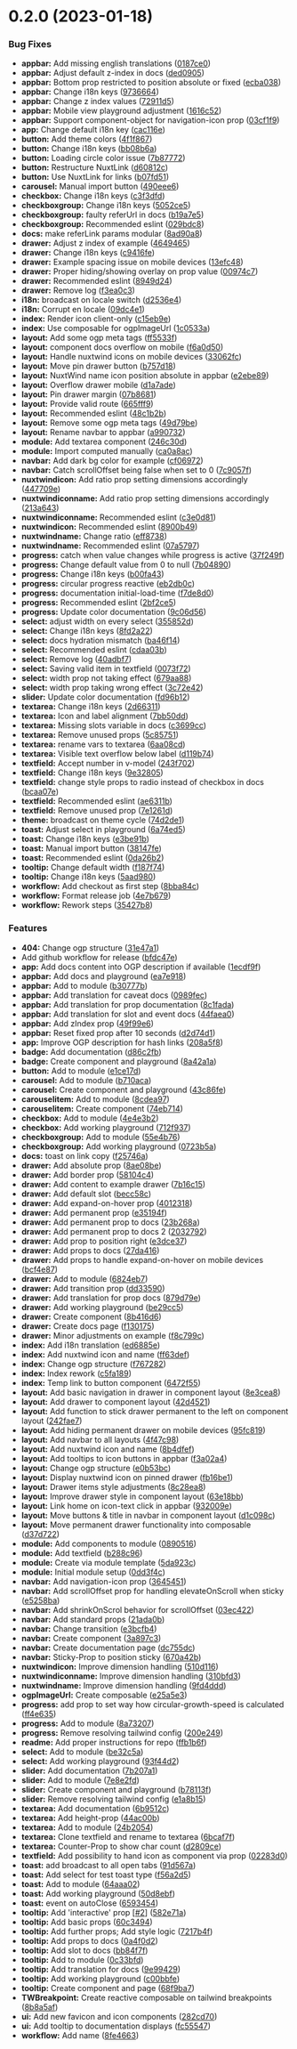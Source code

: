 # 0.2.0 (2023-01-18)


### Bug Fixes

* **appbar:** Add missing english translations ([0187ce0](https://github.com/fantasyflip/nuxtwind/commit/0187ce0525c237d9f0e9cb2aaadd735ae7af1faa))
* **appbar:** Adjust default z-index in docs ([ded0905](https://github.com/fantasyflip/nuxtwind/commit/ded09056ee0753730f118fde4e2332c18c5cad4d))
* **appbar:** Bottom prop restricted to position absolute or fixed ([ecba038](https://github.com/fantasyflip/nuxtwind/commit/ecba038dc7e5695d998cabbd909149f527be20bb))
* **appbar:** Change i18n keys ([9736664](https://github.com/fantasyflip/nuxtwind/commit/9736664a5e5e2449801c2297ffbf59033cf0a3aa))
* **appbar:** Change z index values ([72911d5](https://github.com/fantasyflip/nuxtwind/commit/72911d5e955e9ccfdef9fde621884d145bcf6069))
* **appbar:** Mobile view playground adjustment ([1616c52](https://github.com/fantasyflip/nuxtwind/commit/1616c52384dc194aca12cdcbcba242e0ae1b70cc))
* **appbar:** Support component-object for navigation-icon prop ([03cf1f9](https://github.com/fantasyflip/nuxtwind/commit/03cf1f90e4d5fbd4dd307ae4663cfbe844f2e8c2))
* **app:** Change default i18n key ([cac116e](https://github.com/fantasyflip/nuxtwind/commit/cac116e6b7c504bf31e9769995d0e85c6681a92e))
* **button:** Add theme colors ([4f1f867](https://github.com/fantasyflip/nuxtwind/commit/4f1f8673682a796c5c34370752efdc8f6a11df4d))
* **button:** Change i18n keys ([bb08b6a](https://github.com/fantasyflip/nuxtwind/commit/bb08b6ac5a5631e966bcf3627cf0a52ce8b8592f))
* **button:** Loading circle color issue ([7b87772](https://github.com/fantasyflip/nuxtwind/commit/7b8777203d9cfaa07e6efc056cc7ac4c9417385b))
* **button:** Restructure NuxtLink ([d60812c](https://github.com/fantasyflip/nuxtwind/commit/d60812cbe6bc8fc41bcca975021160def8a4889a))
* **button:** Use NuxtLink for links ([b07fd51](https://github.com/fantasyflip/nuxtwind/commit/b07fd51eb083fb2dc6f33a70e3e4fe5c9f22ca86))
* **carousel:** Manual import button ([490eee6](https://github.com/fantasyflip/nuxtwind/commit/490eee6f7c6140041c734ed9573fa40c21cfcec9))
* **checkbox:** Change i18n keys ([c3f3dfd](https://github.com/fantasyflip/nuxtwind/commit/c3f3dfd60a291893f7e579487aa3eafadf9c520e))
* **checkboxgroup:** Change i18n keys ([5052ce5](https://github.com/fantasyflip/nuxtwind/commit/5052ce5a624dd0f8e2f0d981a7ae607dcc130a2c))
* **checkboxgroup:** faulty referUrl in docs ([b19a7e5](https://github.com/fantasyflip/nuxtwind/commit/b19a7e5138810d43d295834b157b9030c5dbe0da))
* **checkboxgroup:** Recommended eslint ([029bdc8](https://github.com/fantasyflip/nuxtwind/commit/029bdc8caf801ac705187e2824846474778e43ef))
* **docs:** make referLink params modular ([8ad90a8](https://github.com/fantasyflip/nuxtwind/commit/8ad90a84f951a7f8a13d98fd274948b7cfb30260))
* **drawer:** Adjust z index of example ([4649465](https://github.com/fantasyflip/nuxtwind/commit/4649465e3cb6c46766f40576b68cc4aa081e1c55))
* **drawer:** Change i18n keys ([c9416fe](https://github.com/fantasyflip/nuxtwind/commit/c9416fed4c515451c5af712702f36b106bd93921))
* **drawer:** Example spacing issue on mobile devices ([13efc48](https://github.com/fantasyflip/nuxtwind/commit/13efc48cbfc7426df37a535e204ac4580f6a36da))
* **drawer:** Proper hiding/showing overlay on prop value ([00974c7](https://github.com/fantasyflip/nuxtwind/commit/00974c707d4cf4eacec20a177123280ea096bbdd))
* **drawer:** Recommended eslint ([8949d24](https://github.com/fantasyflip/nuxtwind/commit/8949d249ef7180d654da870c7107277c2fbb86e8))
* **drawer:** Remove log ([f3ea0c3](https://github.com/fantasyflip/nuxtwind/commit/f3ea0c360a9681f9b9d8599e20518bcc47aed467))
* **i18n:** broadcast on locale switch ([d2536e4](https://github.com/fantasyflip/nuxtwind/commit/d2536e4284233e7d12c4571ff5db7fe6287b1328))
* **i18n:** Corrupt en locale ([09dc4e1](https://github.com/fantasyflip/nuxtwind/commit/09dc4e1790e4f667bb92d11c5e4f16a2fceefb5d))
* **index:** Render icon client-only ([c15eb9e](https://github.com/fantasyflip/nuxtwind/commit/c15eb9e3d1011617c03832e60188de9168af9510))
* **index:** Use composable for ogpImageUrl ([1c0533a](https://github.com/fantasyflip/nuxtwind/commit/1c0533a1da5162ca7672d918d2e1cfd6c437b21a))
* **layout:** Add some ogp meta tags ([ff5533f](https://github.com/fantasyflip/nuxtwind/commit/ff5533f59ccf36f0efe8fb07b9b3d0ad7f4996f2))
* **layout:** component docs overflow on mobile ([f6a0d50](https://github.com/fantasyflip/nuxtwind/commit/f6a0d50e90b5ba4786f79fee52a013754d43d3fa))
* **layout:** Handle nuxtwind icons on mobile devices ([33062fc](https://github.com/fantasyflip/nuxtwind/commit/33062fc5fdb1ef1d27e7d99e700e82137935180c))
* **layout:** Move pin drawer button ([b757d18](https://github.com/fantasyflip/nuxtwind/commit/b757d18d0fcc10092e85b65e5c683d553862de9c))
* **layout:** NuxtWind name icon position absolute in appbar ([e2ebe89](https://github.com/fantasyflip/nuxtwind/commit/e2ebe898a40fbd36fc15f61479eb8c7e7a42566f))
* **layout:** Overflow drawer mobile ([d1a7ade](https://github.com/fantasyflip/nuxtwind/commit/d1a7ade0cb701486acdedd910ab8bec4881cbc7e))
* **layout:** Pin drawer margin ([07b8681](https://github.com/fantasyflip/nuxtwind/commit/07b8681cc2d6a7d4d51202d797981a6eee7ad56c))
* **layout:** Provide valid route ([665fff9](https://github.com/fantasyflip/nuxtwind/commit/665fff9d2c9b2336da8d05862fec5383404a247c))
* **layout:** Recommended eslint ([48c1b2b](https://github.com/fantasyflip/nuxtwind/commit/48c1b2b0fad40328b356aec61d43a089e884fe94))
* **layout:** Remove some ogp meta tags ([49d79be](https://github.com/fantasyflip/nuxtwind/commit/49d79bee8f9c3de9294fc4b4af5cd0d8cf0f4a25))
* **layout:** Rename navbar to appbar ([a990732](https://github.com/fantasyflip/nuxtwind/commit/a99073201d2f8294e614e846a960fc663cfde06a))
* **module:** Add textarea component ([246c30d](https://github.com/fantasyflip/nuxtwind/commit/246c30de37d3eebdcdec7d32e5d8e3ddc4de7d35))
* **module:** Import computed manually ([ca0a8ac](https://github.com/fantasyflip/nuxtwind/commit/ca0a8ac5397d23a7d2c45ea6ef761b55a7c0265e))
* **navbar:** Add dark bg color for example ([cf06972](https://github.com/fantasyflip/nuxtwind/commit/cf069725a96b98ca393a8849de7b1c10452f7fd1))
* **navbar:** Catch scrollOffset being false when set to 0 ([7c9057f](https://github.com/fantasyflip/nuxtwind/commit/7c9057f3f425568e1813acc32bc48e3e1e1115c0))
* **nuxtwindicon:** Add ratio prop setting dimensions accordingly ([447709e](https://github.com/fantasyflip/nuxtwind/commit/447709e513270e3421b247c47c2ff2ba7431e4f2))
* **nuxtwindiconname:** Add ratio prop setting dimensions accordingly ([213a643](https://github.com/fantasyflip/nuxtwind/commit/213a643ebfbadca8df3c5258cb3ef28ff95209e8))
* **nuxtwindiconname:** Recommended eslint ([c3e0d81](https://github.com/fantasyflip/nuxtwind/commit/c3e0d81db73ee89675e43e80b8140c2bb65ed7bd))
* **nuxtwindicon:** Recommended eslint ([8900b49](https://github.com/fantasyflip/nuxtwind/commit/8900b49ae56938dd686decf39d3c7910f0033161))
* **nuxtwindname:** Change ratio ([eff8738](https://github.com/fantasyflip/nuxtwind/commit/eff8738179d4b0a85058fcb7d7e74496c9815883))
* **nuxtwindname:** Recommended eslint ([07a5797](https://github.com/fantasyflip/nuxtwind/commit/07a5797e3d60c75c8f05e03d5ce2f1cf144e89f6))
* **progress:** catch when value changes while progress is active ([37f249f](https://github.com/fantasyflip/nuxtwind/commit/37f249f729564b24c470f4139172f3afd38e6d29))
* **progress:** Change default value from 0 to null ([7b04890](https://github.com/fantasyflip/nuxtwind/commit/7b04890b3ccbe8080e14d2984252b51967b9a5cf))
* **progress:** Change i18n keys ([b00fa43](https://github.com/fantasyflip/nuxtwind/commit/b00fa43bcc49903b6f437554fa972b7146d67d45))
* **progress:** circular progress reactive ([eb2db0c](https://github.com/fantasyflip/nuxtwind/commit/eb2db0c8c868337ce5666e4dd58fe24eb5d586ff))
* **progress:** documentation initial-load-time ([f7de8d0](https://github.com/fantasyflip/nuxtwind/commit/f7de8d0ac374919c78f61ded8c124dbc89214cf1))
* **progress:** Recommended eslint ([2bf2ce5](https://github.com/fantasyflip/nuxtwind/commit/2bf2ce52c34373108ac5eafece2bffd4441268fb))
* **progress:** Update color documentation ([9c06d56](https://github.com/fantasyflip/nuxtwind/commit/9c06d56266d5a8b6229eb5ab317ba5b322701399))
* **select:** adjust width on every select ([355852d](https://github.com/fantasyflip/nuxtwind/commit/355852d8ce47b928248173abe32a6a2dee731fcf))
* **select:** Change i18n keys ([8fd2a22](https://github.com/fantasyflip/nuxtwind/commit/8fd2a22b3b858555df70e70620bf74637de31bc1))
* **select:** docs hydration mismatch ([ba46f14](https://github.com/fantasyflip/nuxtwind/commit/ba46f145d7df4656438e2a250dbe4eb888067bbd))
* **select:** Recommended eslint ([cdaa03b](https://github.com/fantasyflip/nuxtwind/commit/cdaa03b694174a51b0ae177aa71cd60662dbc84c))
* **select:** Remove log ([40adbf7](https://github.com/fantasyflip/nuxtwind/commit/40adbf7ee8a0c30046195a39b4e9dd2a51372a37))
* **select:** Saving valid item in textfield ([0073f72](https://github.com/fantasyflip/nuxtwind/commit/0073f7215679f30c339f90e578f3d71a41e9dedd))
* **select:** width prop not taking effect ([679aa88](https://github.com/fantasyflip/nuxtwind/commit/679aa88878cbac1e2d48000cbf7b4a3de1edd764))
* **select:** width prop taking wrong effect ([3c72e42](https://github.com/fantasyflip/nuxtwind/commit/3c72e42d6ffb592886e9e174ce8acbead1bab0c1))
* **slider:** Update color documentation ([fd96b12](https://github.com/fantasyflip/nuxtwind/commit/fd96b12c418c8cf46a28ea7bed0f99627dd853e3))
* **textarea:** Change i18n keys ([2d66311](https://github.com/fantasyflip/nuxtwind/commit/2d663113463317e67a95b6761a236f09614072e3))
* **textarea:** Icon and label alignment ([7bb50dd](https://github.com/fantasyflip/nuxtwind/commit/7bb50dd6d91227d348e89f336db23bd70ed3e8e3))
* **textarea:** Missing slots variable in docs ([c3699cc](https://github.com/fantasyflip/nuxtwind/commit/c3699ccd8ffb3454818f69411e6a9228ab873d0f))
* **textarea:** Remove unused props ([5c85751](https://github.com/fantasyflip/nuxtwind/commit/5c8575106323e78a1062909733a52e313a385201))
* **textarea:** rename vars to textarea ([6aa08cd](https://github.com/fantasyflip/nuxtwind/commit/6aa08cd4c18bac01fea1f210853fbb6b45fcbc50))
* **textarea:** Visible text overflow below label ([d119b74](https://github.com/fantasyflip/nuxtwind/commit/d119b7480fb4e85d730641a1df89823bde732738))
* **textfield:** Accept number in v-model ([243f702](https://github.com/fantasyflip/nuxtwind/commit/243f7020c31d635cb8ec94c50b0c4c13d53bd2bd))
* **textfield:** Change i18n keys ([9e32805](https://github.com/fantasyflip/nuxtwind/commit/9e3280528eff1ffb4b6d9719cc22f6b5db4c53ab))
* **textfield:** change style props to radio instead of checkbox in docs ([bcaa07e](https://github.com/fantasyflip/nuxtwind/commit/bcaa07eebd6dd5c864c83b58918d0662ae8e0a2e))
* **textfield:** Recommended eslint ([ae6311b](https://github.com/fantasyflip/nuxtwind/commit/ae6311b57e389d1aaa052f938251e42fdd6ba987))
* **textfield:** Remove unused prop ([7e1261d](https://github.com/fantasyflip/nuxtwind/commit/7e1261d4f7ca803466f6810619fd0a810e119732))
* **theme:** broadcast on theme cycle ([74d2de1](https://github.com/fantasyflip/nuxtwind/commit/74d2de1d9cdc8e60a4f0fefab0e406fc3cd97127))
* **toast:** Adjust select in playground ([6a74ed5](https://github.com/fantasyflip/nuxtwind/commit/6a74ed595be3f086c360e6d0639c3541a2dab1da))
* **toast:** Change i18n keys ([e3be91b](https://github.com/fantasyflip/nuxtwind/commit/e3be91be6657f6ac63b9f21bb180ca25abfde88d))
* **toast:** Manual import button ([38147fe](https://github.com/fantasyflip/nuxtwind/commit/38147fef0723e6a50ad31cd199893ad3df02c585))
* **toast:** Recommended eslint ([0da26b2](https://github.com/fantasyflip/nuxtwind/commit/0da26b228951331a7389f4bf8e76d88234a59f13))
* **tooltip:** Change default width ([f187f74](https://github.com/fantasyflip/nuxtwind/commit/f187f74654a2547725e324b30ea9eb2b780e4e39))
* **tooltip:** Change i18n keys ([5aad980](https://github.com/fantasyflip/nuxtwind/commit/5aad980dcc3c9e0e8fb0eae4c64da5b80722150e))
* **workflow:** Add checkout as first step ([8bba84c](https://github.com/fantasyflip/nuxtwind/commit/8bba84caa61551b7b97b50d70cb5b7af5dee5fdf))
* **workflow:** Format release job ([4e7b679](https://github.com/fantasyflip/nuxtwind/commit/4e7b679cde803644bfbe06f18a80900ff9c24cc0))
* **workflow:** Rework steps ([35427b8](https://github.com/fantasyflip/nuxtwind/commit/35427b8faf4c04a038a6ff4c1f441cbd00cb6236))


### Features

* **404:** Change ogp structure ([31e47a1](https://github.com/fantasyflip/nuxtwind/commit/31e47a16d0937dd2646411f0fc2e649951e059b6))
* Add github workflow for release ([bfdc47e](https://github.com/fantasyflip/nuxtwind/commit/bfdc47e9f8b9295914e8ca3322505dccfef60fc5))
* **app:** Add docs content into OGP description if available ([1ecdf9f](https://github.com/fantasyflip/nuxtwind/commit/1ecdf9f93b81aef553e19e4f7011783244fbdd8c))
* **appbar:** Add docs and playground ([ea7e918](https://github.com/fantasyflip/nuxtwind/commit/ea7e9187b5dc8ca2021c414369fd0977730d77c5))
* **appbar:** Add to module ([b30777b](https://github.com/fantasyflip/nuxtwind/commit/b30777b5aafb58c88a6f9ee86626611cee29ef20))
* **appbar:** Add translation for caveat docs ([0989fec](https://github.com/fantasyflip/nuxtwind/commit/0989fec0f55140de1da96ac3bee9af927aaecc77))
* **appbar:** Add translation for prop documentation ([8c1fada](https://github.com/fantasyflip/nuxtwind/commit/8c1fada8e6ee12b038b70931948fcec27dedbc14))
* **appbar:** Add translation for slot and event docs ([44faea0](https://github.com/fantasyflip/nuxtwind/commit/44faea037e3cf2d7f6d04193b584bfc6755ebe81))
* **appbar:** Add zIndex prop ([49f99e6](https://github.com/fantasyflip/nuxtwind/commit/49f99e6c0af8d8648382c766c4517fb830914eb4))
* **appbar:** Reset fixed prop after 10 seconds ([d2d74d1](https://github.com/fantasyflip/nuxtwind/commit/d2d74d13797df63343c91790cb4eb0fe4c9b22fd))
* **app:** Improve OGP description for hash links ([208a5f8](https://github.com/fantasyflip/nuxtwind/commit/208a5f82fb441daf2ccb82b2a743a6ed5e36ba64))
* **badge:** Add documentation ([d86c2fb](https://github.com/fantasyflip/nuxtwind/commit/d86c2fb9758a483704b784ece0c38b979ec5627b))
* **badge:** Create component and playground ([8a42a1a](https://github.com/fantasyflip/nuxtwind/commit/8a42a1a35f12bbc8815b9a785612142d2f917d76))
* **button:** Add to module ([e1ce17d](https://github.com/fantasyflip/nuxtwind/commit/e1ce17dd71ee4ca24eecdb862a8a7746b49ad57d))
* **carousel:** Add to module ([b710aca](https://github.com/fantasyflip/nuxtwind/commit/b710aca3077c31a39088df5ffa9f7efecdd876da))
* **carousel:** Create component and playground ([43c86fe](https://github.com/fantasyflip/nuxtwind/commit/43c86feb8426008616bc86b7a7bb56075669cc4f))
* **carouselitem:** Add to module ([8cdea97](https://github.com/fantasyflip/nuxtwind/commit/8cdea97eff36d4f6a447a74442d1a8512eb36e6c))
* **carouselitem:** Create component ([74eb714](https://github.com/fantasyflip/nuxtwind/commit/74eb714575384928d243204f51ad5f27e6eb74b9))
* **checkbox:** Add to module ([4e4e3b2](https://github.com/fantasyflip/nuxtwind/commit/4e4e3b219abb8fff3eb8e152b942cad30684a59a))
* **checkbox:** Add working playground ([712f937](https://github.com/fantasyflip/nuxtwind/commit/712f937ad48a14e440a4440bf2834a22ea45b2eb))
* **checkboxgroup:** Add to module ([55e4b76](https://github.com/fantasyflip/nuxtwind/commit/55e4b76367e2aedc242ed1a8d6a846a4478b3732))
* **checkboxgroup:** Add working playground ([0723b5a](https://github.com/fantasyflip/nuxtwind/commit/0723b5a175929c586ee7fb2b33b0abba3b4ec80f))
* **docs:** toast on link copy ([f25746a](https://github.com/fantasyflip/nuxtwind/commit/f25746acb3ce798a8bc7f8ccd1aba2b7b3eb3008))
* **drawer:** Add absolute prop ([8ae08be](https://github.com/fantasyflip/nuxtwind/commit/8ae08beacdac4786d876a2d2a2036f9bba3ee9f3))
* **drawer:** Add border prop ([58104c4](https://github.com/fantasyflip/nuxtwind/commit/58104c45f9ec60307357c2536a6263a54222853a))
* **drawer:** Add content to example drawer ([7b16c15](https://github.com/fantasyflip/nuxtwind/commit/7b16c153674b6fc66a678e8f8a9dca91ead4993e))
* **drawer:** Add default slot ([becc58c](https://github.com/fantasyflip/nuxtwind/commit/becc58c576425e92e399600a429a42218f8e019c))
* **drawer:** Add expand-on-hover prop ([4012318](https://github.com/fantasyflip/nuxtwind/commit/4012318a0427a334e1034661ec226601aa7a74c4))
* **drawer:** Add permanent prop ([e35194f](https://github.com/fantasyflip/nuxtwind/commit/e35194fd047206cc94c3488be2769efa1666febc))
* **drawer:** Add permanent prop to docs ([23b268a](https://github.com/fantasyflip/nuxtwind/commit/23b268a2bd489b92b77f6ca2746c5bee86f2527f))
* **drawer:** Add permanent prop to docs 2 ([2032792](https://github.com/fantasyflip/nuxtwind/commit/203279228cebf095c70d224c2a79f0a294dd4676))
* **drawer:** Add prop to position right ([e3dce37](https://github.com/fantasyflip/nuxtwind/commit/e3dce3768627e1fc0d80f1d86e290f1522957f28))
* **drawer:** Add props to docs ([27da416](https://github.com/fantasyflip/nuxtwind/commit/27da416945d794bb2ff12aa0eaa3f27f5056e8f4))
* **drawer:** Add props to handle expand-on-hover on mobile devices ([bcf4e87](https://github.com/fantasyflip/nuxtwind/commit/bcf4e87fa647238be1af333d03f9a0161084aad5))
* **drawer:** Add to module ([6824eb7](https://github.com/fantasyflip/nuxtwind/commit/6824eb7eef28e73192b5b1537092ae4c003b674b))
* **drawer:** Add transition prop ([dd33590](https://github.com/fantasyflip/nuxtwind/commit/dd3359044aa1136336685b8ba9e8deedea404bc5))
* **drawer:** Add translation for prop docs ([879d79e](https://github.com/fantasyflip/nuxtwind/commit/879d79e1f1000816c3843d0e0ef8f1eead3c16ec))
* **drawer:** Add working playground ([be29cc5](https://github.com/fantasyflip/nuxtwind/commit/be29cc5c2b40162e7021f530d9b0a84cbe22ae1f))
* **drawer:** Create component ([8b416d6](https://github.com/fantasyflip/nuxtwind/commit/8b416d68d93d9554d6cc5087bf858797675c9d84))
* **drawer:** Create docs page ([f130175](https://github.com/fantasyflip/nuxtwind/commit/f1301753ce4e4919797b5b8022b41f7366c844d9))
* **drawer:** Minor adjustments on example ([f8c799c](https://github.com/fantasyflip/nuxtwind/commit/f8c799c39fec5a4fcd1fdfc674732cbbf58c8fa2))
* **index:** Add i18n translation ([ed6885e](https://github.com/fantasyflip/nuxtwind/commit/ed6885e5947a48852c553ac8654103a57e171d93))
* **index:** Add nuxtwind icon and name ([ff63def](https://github.com/fantasyflip/nuxtwind/commit/ff63defff300b18de7d40f1f037b636de0149b4d))
* **index:** Change ogp structure ([f767282](https://github.com/fantasyflip/nuxtwind/commit/f767282a855b501176c0b566e53b12f987202663))
* **index:** Index rework ([c5fa189](https://github.com/fantasyflip/nuxtwind/commit/c5fa1897a4601ea97f2f4c2412a697c55c578694))
* **index:** Temp link to button component ([6472f55](https://github.com/fantasyflip/nuxtwind/commit/6472f556307598a4bef5ebc4b31796486b426186))
* **layout:** Add basic navigation in drawer in component layout ([8e3cea8](https://github.com/fantasyflip/nuxtwind/commit/8e3cea8e526c58984bc9eee5ed444712a46f17c8))
* **layout:** Add drawer to component layout ([42d4521](https://github.com/fantasyflip/nuxtwind/commit/42d4521f78160fb824928024ffb32dfa5270c17a))
* **layout:** Add function to stick drawer permanent to the left on component layout ([242fae7](https://github.com/fantasyflip/nuxtwind/commit/242fae7505dff6674fa265ae30421750375ee37d))
* **layout:** Add hiding permanent drawer on mobile devices ([95fc819](https://github.com/fantasyflip/nuxtwind/commit/95fc8192051412aeb4d154faba2d2e65a9196556))
* **layout:** Add navbar to all layouts ([4f47c98](https://github.com/fantasyflip/nuxtwind/commit/4f47c9891d25d6c932008c7c483378b8fe5f3512))
* **layout:** Add nuxtwind icon and name ([8b4dfef](https://github.com/fantasyflip/nuxtwind/commit/8b4dfefe185405b716dc9b0690b6a59228e85016))
* **layout:** Add tooltips to icon buttons in appbar ([f3a02a4](https://github.com/fantasyflip/nuxtwind/commit/f3a02a4263c7a48969de5011143f20f8e83949c1))
* **layout:** Change ogp structure ([e0b53bc](https://github.com/fantasyflip/nuxtwind/commit/e0b53bc0164844c489ccdb78c83d5c1312b28488))
* **layout:** Display nuxtwind icon on pinned drawer ([fb16be1](https://github.com/fantasyflip/nuxtwind/commit/fb16be16ce0c64c3348dc5aaf4ab4b6b56275817))
* **layout:** Drawer items style adjustments ([8c28ea8](https://github.com/fantasyflip/nuxtwind/commit/8c28ea8adf7fabade98120afaf36c8a91bd81f9c))
* **layout:** Improve drawer style in component layout ([63e18bb](https://github.com/fantasyflip/nuxtwind/commit/63e18bbcc44de6d0fd0a8b93e2eb8f355e3e0896))
* **layout:** Link home on icon-text click in appbar ([932009e](https://github.com/fantasyflip/nuxtwind/commit/932009e683f3b9c0142b3256720de7bbfc05b85a))
* **layout:** Move buttons & title in navbar in component layout ([d1c098c](https://github.com/fantasyflip/nuxtwind/commit/d1c098cb62a089e39335263d5b2919b905f27c3b))
* **layout:** Move permanent drawer functionality into composable ([d37d722](https://github.com/fantasyflip/nuxtwind/commit/d37d72278c62a40c5499b247cc2b515d434a3954))
* **module:** Add components to module ([0890516](https://github.com/fantasyflip/nuxtwind/commit/08905167b9ce841f7364166b21696c406fec8346))
* **module:** Add textfield ([b288c96](https://github.com/fantasyflip/nuxtwind/commit/b288c96e84e84616a029c67079d28b487918f141))
* **module:** Create via module template ([5da923c](https://github.com/fantasyflip/nuxtwind/commit/5da923c8208f0feff76f5753898c47e2d095738d))
* **module:** Initial module setup ([0dd3f4c](https://github.com/fantasyflip/nuxtwind/commit/0dd3f4c94980804161177d144b847cd9ffc81d9a))
* **navbar:** Add navigation-icon prop ([3645451](https://github.com/fantasyflip/nuxtwind/commit/3645451cec23a634e89164d2162fac3a699bb21e))
* **navbar:** Add scrollOffset prop for handling elevateOnScroll when sticky ([e5258ba](https://github.com/fantasyflip/nuxtwind/commit/e5258baf9c9c45b1136b3318da661db97b0334e5))
* **navbar:** Add shrinkOnScrol behavior for scrollOffset ([03ec422](https://github.com/fantasyflip/nuxtwind/commit/03ec4229fc4eba67b49aad77e1ce2e865b4c8544))
* **navbar:** Add standard props ([21ada0b](https://github.com/fantasyflip/nuxtwind/commit/21ada0b0595eb7d51d758ddf0823782d436fa027))
* **navbar:** Change transition ([e3bcfb4](https://github.com/fantasyflip/nuxtwind/commit/e3bcfb4c1cdb7cdbb919975e8cf6857acab52a76))
* **navbar:** Create component ([3a897c3](https://github.com/fantasyflip/nuxtwind/commit/3a897c37f2d0da89869e3f6f670fbe6637fab7d0))
* **navbar:** Create documentation page ([dc755dc](https://github.com/fantasyflip/nuxtwind/commit/dc755dc6c574fe46a5562bda92cbbf623bd9bdfe))
* **navbar:** Sticky-Prop to position sticky ([670a42b](https://github.com/fantasyflip/nuxtwind/commit/670a42b079ed81f26d17a9aa2ec66a42dfb3e30f))
* **nuxtwindicon:**  Improve dimension handling ([510d116](https://github.com/fantasyflip/nuxtwind/commit/510d1167cb5cccef1226793685d256d11aae5445))
* **nuxtwindiconname:**  Improve dimension handling ([310bfd3](https://github.com/fantasyflip/nuxtwind/commit/310bfd373ca29900353d5bb4ee51e98d8aa46f75))
* **nuxtwindname:**  Improve dimension handling ([9fd4ddd](https://github.com/fantasyflip/nuxtwind/commit/9fd4ddddd1ec6ff6939a7b247fad38b98169a494))
* **ogpImageUrl:** Create composable ([e25a5e3](https://github.com/fantasyflip/nuxtwind/commit/e25a5e3809a4edcec4d1d0a5153d8bd78c3e405b))
* **progress:** add prop to set way how circular-growth-speed is calculated ([ff4e635](https://github.com/fantasyflip/nuxtwind/commit/ff4e63542a95d1ad1b10ccc1efbec29069c903bf))
* **progress:** Add to module ([8a73207](https://github.com/fantasyflip/nuxtwind/commit/8a7320762860c048b6a791027ebf7df55a5c251c))
* **progress:** Remove resolving tailwind config ([200e249](https://github.com/fantasyflip/nuxtwind/commit/200e24976a0b1be55c999cbd73500067dcbc0bb0))
* **readme:** Add proper instructions for repo ([ffb1b6f](https://github.com/fantasyflip/nuxtwind/commit/ffb1b6f3288c6e9bf460202f533ceed9364e5997))
* **select:** Add to module ([be32c5a](https://github.com/fantasyflip/nuxtwind/commit/be32c5ae06cef6cba259a5f96b213112705802e5))
* **select:** Add working playground ([93f44d2](https://github.com/fantasyflip/nuxtwind/commit/93f44d2e282c87f10c044177886806cda7ba6b2b))
* **slider:** Add documentation ([7b207a1](https://github.com/fantasyflip/nuxtwind/commit/7b207a1f21df249377c884f9e9472cc73aefba60))
* **slider:** Add to module ([7e8e2fd](https://github.com/fantasyflip/nuxtwind/commit/7e8e2fd102da6629fa3fe72fd1b5f632ebde840f))
* **slider:** Create component and playground ([b78113f](https://github.com/fantasyflip/nuxtwind/commit/b78113f34b4238b050cebf598aef5218f4580089))
* **slider:** Remove resolving tailwind config ([e1a8b15](https://github.com/fantasyflip/nuxtwind/commit/e1a8b151503ce6f0a7232c6cd6b786570bb0bd00))
* **textarea:** Add documentation ([6b9512c](https://github.com/fantasyflip/nuxtwind/commit/6b9512c3edc3688dc2a43355817084ce16d84aee))
* **textarea:** Add height-prop ([44ac00b](https://github.com/fantasyflip/nuxtwind/commit/44ac00bb8d602b6da71ac0ada33ca0f19b710cdf))
* **textarea:** Add to module ([24b2054](https://github.com/fantasyflip/nuxtwind/commit/24b2054a941586b2c53f26147c333a808a7660fd))
* **textarea:** Clone textfield and rename to textarea ([6bcaf7f](https://github.com/fantasyflip/nuxtwind/commit/6bcaf7f5538660b65ea3eb0ba10d8ea63b7d7dae))
* **textarea:** Counter-Prop to show char count ([d2809ce](https://github.com/fantasyflip/nuxtwind/commit/d2809ce9823dcae84a905aa7c0c9dd646e49dc58))
* **textfield:** Add possibility to hand icon as component via prop ([02283d0](https://github.com/fantasyflip/nuxtwind/commit/02283d098832583aad88265b70f6d0dbf269e141))
* **toast:** add broadcast to all open tabs ([91d567a](https://github.com/fantasyflip/nuxtwind/commit/91d567a4c599b011857a55e5a9ef63d27e770f27))
* **toast:** Add select for test toast type ([f56a2d5](https://github.com/fantasyflip/nuxtwind/commit/f56a2d5dbda11a14f058f856be9d1cde2e4f9617))
* **toast:** Add to module ([64aaa02](https://github.com/fantasyflip/nuxtwind/commit/64aaa02abbae40b0f03444b30c93e1da18a822d0))
* **toast:** Add working playground ([50d8ebf](https://github.com/fantasyflip/nuxtwind/commit/50d8ebf34f7b981aca922d76bd35604ff3793b27))
* **toast:** event on autoClose ([6593454](https://github.com/fantasyflip/nuxtwind/commit/65934540fca9226102c9e4f45a5c6ef6badf55d0))
* **tooltip:** Add 'interactive' prop [[#2](https://github.com/fantasyflip/nuxtwind/issues/2)] ([582e71a](https://github.com/fantasyflip/nuxtwind/commit/582e71a1b9578f3ce2fadb3711beab421ab33e84))
* **tooltip:** Add basic props ([60c3494](https://github.com/fantasyflip/nuxtwind/commit/60c3494fbca151c454f626722c515f35a7642988))
* **tooltip:** Add further props; Add style logic ([7217b4f](https://github.com/fantasyflip/nuxtwind/commit/7217b4f1c7633edd921f3c05b75396fe534c3cdb))
* **tooltip:** Add props to docs ([0a4f0d2](https://github.com/fantasyflip/nuxtwind/commit/0a4f0d2dcb42c8bc1bcfc3328c491fec18ace24c))
* **tooltip:** Add slot to docs ([bb84f7f](https://github.com/fantasyflip/nuxtwind/commit/bb84f7ffa31eea6341a9459f2d8d65ca844f2ec3))
* **tooltip:** Add to module ([0c33bfd](https://github.com/fantasyflip/nuxtwind/commit/0c33bfdef31cf2936c7b82cbfa40dcd59a5773da))
* **tooltip:** Add translation for docs ([9e99429](https://github.com/fantasyflip/nuxtwind/commit/9e994294fba818d86ffae4246bab842c6973e4ad))
* **tooltip:** Add working playground ([c00bbfe](https://github.com/fantasyflip/nuxtwind/commit/c00bbfe3476f0b775743f15a77be7eadbdec79b2))
* **tooltip:** Create component and page ([68f9ba7](https://github.com/fantasyflip/nuxtwind/commit/68f9ba74d192c7ba2a0a7b4de7ee2714292e42cc))
* **TWBreakpoint:** Create reactive composable on tailwind breakpoints ([8b8a5af](https://github.com/fantasyflip/nuxtwind/commit/8b8a5af5c1f888116b957fb3b252b94b0da90982))
* **ui:** Add new favicon and icon components ([282cd70](https://github.com/fantasyflip/nuxtwind/commit/282cd708a3c9a223ce7f9f07f2ee4459303e3422))
* **ui:** Add tooltip to documentation displays ([fc55547](https://github.com/fantasyflip/nuxtwind/commit/fc55547567e91d28dd61c11863c0927f408be6ad))
* **workflow:** Add name ([8fe4663](https://github.com/fantasyflip/nuxtwind/commit/8fe466346ebd2fc8a9f16cb05cf30cb675a2b13e))



